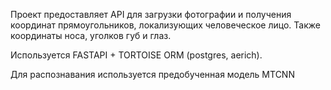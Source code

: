 Проект предоставляет API для загрузки фотографии и получения координат прямоугольников,
локализующих человеческое лицо. Также координаты носа, уголков губ и глаз.

Используется FASTAPI + TORTOISE ORM (postgres, aerich).

Для распознавания используется предобученная модель MTCNN